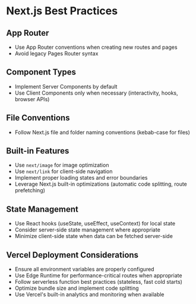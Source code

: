 # Next.js Best Practices

## App Router

- Use App Router conventions when creating new routes and pages
- Avoid legacy Pages Router syntax

## Component Types

- Implement Server Components by default
- Use Client Components only when necessary (interactivity, hooks, browser APIs)

## File Conventions

- Follow Next.js file and folder naming conventions (kebab-case for files)

## Built-in Features

- Use `next/image` for image optimization
- Use `next/link` for client-side navigation
- Implement proper loading states and error boundaries
- Leverage Next.js built-in optimizations (automatic code splitting, route prefetching)

## State Management

- Use React hooks (useState, useEffect, useContext) for local state
- Consider server-side state management where appropriate
- Minimize client-side state when data can be fetched server-side

## Vercel Deployment Considerations

- Ensure all environment variables are properly configured
- Use Edge Runtime for performance-critical routes when appropriate
- Follow serverless function best practices (stateless, fast cold starts)
- Optimize bundle size and implement code splitting
- Use Vercel's built-in analytics and monitoring when available
